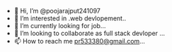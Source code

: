 - 👋 Hi, I’m @poojarajput241097
- 👀 I’m interested in .web devlopement..
- 🌱 I’m currently looking for job...
- 💞️ I’m looking to collaborate as full stack devloper ...
- 📫 How to reach me pr533380@gmail.com...

<!---
poojarajput241097/poojarajput241097 is a ✨ special ✨ repository because its `README.md` (this file) appears on your GitHub profile.
You can click the Preview link to take a look at your changes.
--->
